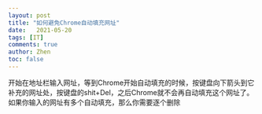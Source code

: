 ```yaml
---
layout: post
title: "如何避免Chrome自动填充网址"
date:   2021-05-20
tags: [IT]
comments: true
author: Zhen
toc: false
---
```

开始在地址栏输入网址，等到Chrome开始自动填充的时候，按键盘向下箭头到它补充的网址处，按键盘的shit+Del，之后Chrome就不会再自动填充这个网址了。如果你输入的网址有多个自动填充，那么你需要逐个删除
<!--stackedit_data:
eyJoaXN0b3J5IjpbLTg2MjgyODgzMl19
-->
